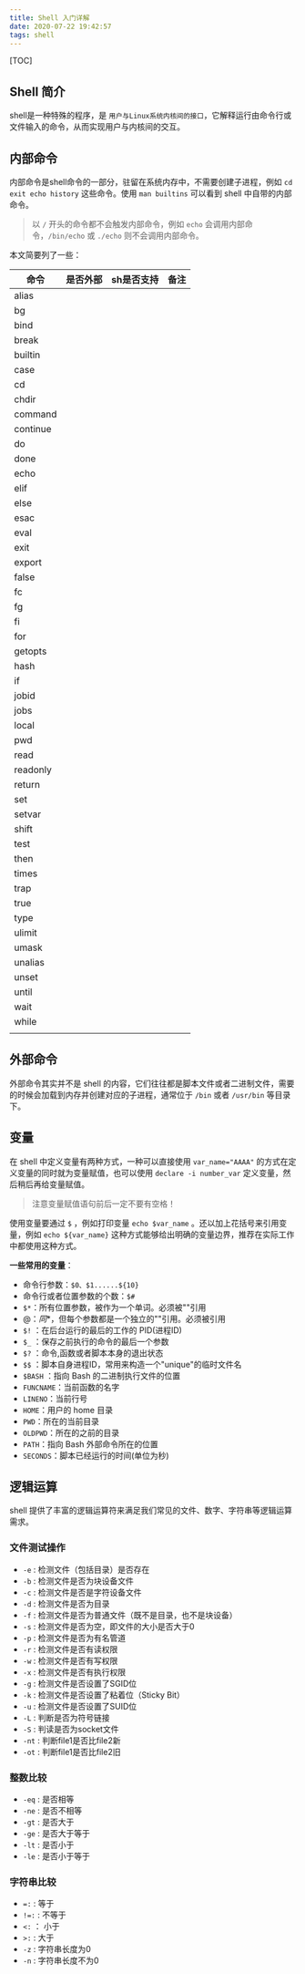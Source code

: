 ```yaml
---
title: Shell 入门详解
date: 2020-07-22 19:42:57
tags: shell
---
```


[TOC]

## Shell 简介

shell是一种特殊的程序，是 `用户与Linux系统内核间的接口`，它解释运行由命令行或文件输入的命令，从而实现用户与内核间的交互。

## 内部命令

内部命令是shell命令的一部分，驻留在系统内存中，不需要创建子进程，例如 `cd exit echo history` 这些命令。使用 `man builtins` 可以看到 shell 中自带的内部命令。

> 以 `/` 开头的命令都不会触发内部命令，例如 `echo` 会调用内部命令，`/bin/echo` 或 `./echo` 则不会调用内部命令。

本文简要列了一些：

| 命令     | 是否外部 | sh是否支持 | 备注 |
| -------- | -------- | ---------- | ---- |
| alias    |          |            |      |
| bg       |          |            |      |
| bind     |          |            |      |
| break    |          |            |      |
| builtin  |          |            |      |
| case     |          |            |      |
| cd       |          |            |      |
| chdir    |          |            |      |
| command  |          |            |      |
| continue |          |            |      |
| do       |          |            |      |
| done     |          |            |      |
| echo     |          |            |      |
| elif     |          |            |      |
| else     |          |            |      |
| esac     |          |            |      |
| eval     |          |            |      |
| exit     |          |            |      |
| export   |          |            |      |
| false    |          |            |      |
| fc       |          |            |      |
| fg       |          |            |      |
| fi       |          |            |      |
| for      |          |            |      |
| getopts  |          |            |      |
| hash     |          |            |      |
| if       |          |            |      |
| jobid    |          |            |      |
| jobs     |          |            |      |
| local    |          |            |      |
| pwd      |          |            |      |
| read     |          |            |      |
| readonly |          |            |      |
| return   |          |            |      |
| set      |          |            |      |
| setvar   |          |            |      |
| shift    |          |            |      |
| test     |          |            |      |
| then     |          |            |      |
| times    |          |            |      |
| trap     |          |            |      |
| true     |          |            |      |
| type     |          |            |      |
| ulimit   |          |            |      |
| umask    |          |            |      |
| unalias  |          |            |      |
| unset    |          |            |      |
| until    |          |            |      |
| wait     |          |            |      |
| while    |          |            |      |
|          |          |            |      |

## 外部命令

外部命令其实并不是 shell 的内容，它们往往都是脚本文件或者二进制文件，需要的时候会加载到内存并创建对应的子进程，通常位于 `/bin` 或者 `/usr/bin` 等目录下。



## 变量

在 shell 中定义变量有两种方式，一种可以直接使用 `var_name="AAAA"` 的方式在定义变量的同时就为变量赋值，也可以使用 `declare -i number_var` 定义变量，然后稍后再给变量赋值。

> 注意变量赋值语句前后一定不要有空格！

使用变量要通过 `$` ，例如打印变量 `echo $var_name` 。还以加上花括号来引用变量，例如 `echo ${var_name}` 这种方式能够给出明确的变量边界，推荐在实际工作中都使用这种方式。

**一些常用的变量**：

* 命令行参数：`$0、$1......${10}`
* 命令行或者位置参数的个数：`$#`
* `$*`：所有位置参数，被作为一个单词。必须被""引用
* $@	：同$*，但每个参数都是一个独立的""引用。必须被引用
* `$!`	：在后台运行的最后的工作的 PID(进程ID)
* `$_`	：保存之前执行的命令的最后一个参数
* `$?`	：命令,函数或者脚本本身的退出状态
* `$$`	：脚本自身进程ID，常用来构造一个"unique"的临时文件名
* `$BASH`	：指向 Bash 的二进制执行文件的位置
* `FUNCNAME`：当前函数的名字
* `LINENO`：当前行号
* `HOME`：用户的 home 目录
* `PWD`：所在的当前目录
* `OLDPWD`：所在的之前的目录
* `PATH`：指向 Bash 外部命令所在的位置
* `SECONDS`：脚本已经运行的时间(单位为秒)

## 逻辑运算

shell 提供了丰富的逻辑运算符来满足我们常见的文件、数字、字符串等逻辑运算需求。

### 文件测试操作

* `-e` : 检测文件（包括目录）是否存在
* `-b` : 检测文件是否为块设备文件
* `-c` : 检测文件是否是字符设备文件
* `-d` : 检测文件是否为目录
* `-f` : 检测文件是否为普通文件（既不是目录，也不是块设备）
* `-s` : 检测文件是否为空，即文件的大小是否大于0
* `-p` : 检测文件是否为有名管道
* `-r` : 检测文件是否有读权限
* `-w` : 检测文件是否有写权限
* `-x` : 检测文件是否有执行权限
* `-g` : 检测文件是否设置了SGID位
* `-k` : 检测文件是否设置了粘着位（Sticky Bit）
* `-u` : 检测文件是否设置了SUID位
* `-L` : 判断是否为符号链接
* `-S` : 判读是否为socket文件
* `-nt` : 判断file1是否比file2新
* `-ot` : 判断file1是否比file2旧

### 整数比较

* `-eq` : 是否相等
* `-ne` : 是否不相等
* `-gt` : 是否大于
* `-ge` : 是否大于等于
* `-lt` : 是否小于
* `-le` : 是否小于等于

### 字符串比较

* `=:` : 等于
* `!=:` : 不等于
* `<:` ： 小于
* `>:` : 大于
* `-z` : 字符串长度为0
* `-n` : 字符串长度不为0